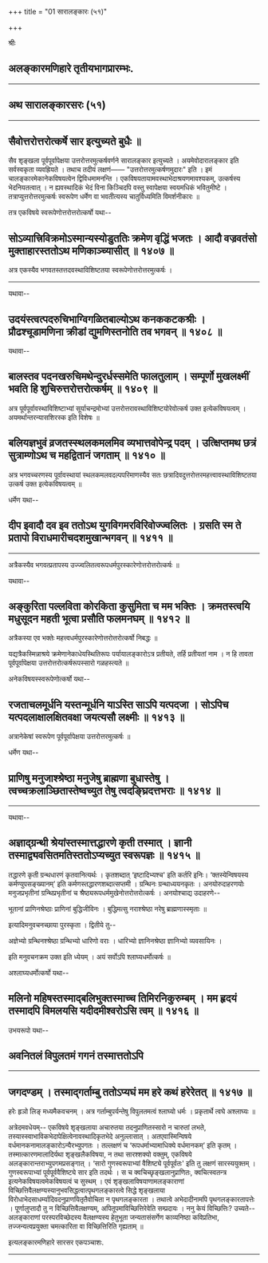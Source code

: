 +++
title = "01 सारालङ्कारः (५१)"

+++


श्रीः



## अलङ्कारमणिहारे तृतीयभागप्रारम्भः.

------------------------------------------------------------------------

## अथ सारालङ्कारसरः (५१)

------------------------------------------------------------------------



## सैवोत्तरोत्तरोत्कर्षे सार इत्युच्यते बुधैः ॥

सैव शृङ्खला पूर्वपूर्वापेक्षया उत्तरोत्तरमुत्कर्षवर्णने सारालङ्कार
इत्युच्यते । अयमेवोदारालङ्कार इति सर्वस्वकृता व्यवह्रियते । तथाच तदीयं
लक्षणं—— "उत्तरोत्तरमुत्कर्षणमुदारः" इति । इमं चालङ्कारमेकानेकविषयत्वेन
द्विविधमामनन्ति । एकविषयतायामवस्थाभेदाश्रयणमावश्यकम्, उत्कर्षस्य
भेदनियतत्वात् । न ह्यवस्थादिकं भेदं विना किञ्चिदपि वस्तु स्वापेक्षया
स्वयमधिकं भवितुमीष्टे । तत्राप्युत्तरोत्तरमुत्कर्षः स्वरूपेण धर्मेण वा
भवतीत्यस्य चातुर्विध्यमिति विमर्शनीकारः ॥

तत्र एकविषये स्वरूपेणोत्तरोत्तरोत्कर्षो यथा--



## सोऽव्यात्त्रिविक्रमोऽस्मान्यस्योडुततिः क्रमेण वृद्धिं भजतः । आदौ वज्रवतंसो मुक्ताहारस्ततोऽथ मणिकाञ्च्यासीत् ॥ १४०७ ॥

अत्र एकस्यैव भगवतस्तत्तदवस्थाविशिष्टतया स्वरूपेणोत्तरोत्तरमुत्कर्षः ।

------------------------------------------------------------------------

यथावा--



## उदयंस्त्वत्पदरुचिभाग्विगळितबाल्योऽथ कनककटकश्रीः । प्रौढश्चूडामणिना क्रीडां द्युमणिस्तनोति तव भगवन् ॥ १४०८ ॥

यथावा--



## बालस्तव पदनखरुचिमथेन्दुरर्धस्समेति फालतुलाम् । सम्पूर्णो मुखलक्ष्मीं भवति हि शुचिरुत्तरोत्तरोत्कर्षम् ॥ १४०९ ॥

अत्र पूर्वपूर्वावस्थाविशिष्टाभ्यां सूर्याचन्द्रमोभ्यां
उत्तरोत्तरावस्थाविशिष्टयोरेवोत्कर्ष उक्त इत्येकविषयत्वम् ।
अयमर्थान्तरन्यासशिरस्क इति विशेषः ॥



## बलियज्ञभुवं व्रजतस्स्थलकमलमिव व्यभात्तवोपेन्द्र पदम् । उत्क्षिप्तमथ छत्रं सुत्राम्णोऽथ च महद्वितानं जगताम् ॥ १४१० ॥

अत्र भगवच्चरणस्य पूर्वावस्थायां स्थलकमलवदल्पपरिमाणस्यैव सतः
छत्रादिवदुत्तरोत्तरमहत्त्वावस्थाविशिष्टतया उत्कर्ष उक्त इत्येकविषयत्वम्
॥

धर्मेण यथा--



## दीप इवादौ दव इव ततोऽथ युगविगमरविरिवोज्ज्वलितः । ग्रसति स्म ते प्रतापो विराधमारीचदशमुखान्भगवन् ॥ १४११ ॥

------------------------------------------------------------------------

अत्रैकस्यैव भगवत्प्रतापस्य
उज्ज्वलितत्वरूपधर्मपुरस्कारेणोत्तरोत्तरोत्कर्षः ॥

यथावा--



## अङ्कुरिता पल्लविता कोरकिता कुसुमिता च मम भक्तिः । क्रमतस्त्वयि मधुसूदन महती भूत्वा प्रसौति फलमनघम् ॥ १४१२ ॥

अत्रैकस्या एव भक्तेः महत्त्वधर्मपुरस्कारेणोत्तरोत्तरोत्कर्षो निबद्धः ॥

यद्यत्रैकस्मिन्नाश्रये क्रमेणानेकाधेयस्थितिरूपः पर्यायालङ्कारोऽत्र
प्रतीयते, तर्हि प्रतीयतां नाम । न हि तावता पूर्वपूर्वापेक्षया
उत्तरोत्तरोत्कर्षरूपस्सारो गळहस्त्यते ॥

अनेकविषयस्स्वरूपेणोत्कर्षो यथा--



## रजताचलमूर्धनि यस्तन्मूर्धनि याऽस्ति साऽपि यत्पदजा । सोऽपिच यत्पदलाक्षालक्षितवक्षा जयत्यसौ लक्ष्मीः ॥ १४१३ ॥

अत्रानेकेषां स्वरूपेण पूर्वपूर्वापेक्षया उत्तरोत्तरमुत्कर्षः ॥

धर्मेण यथा--



## प्राणिषु मनुजाश्श्रेष्ठा मनुजेषु ब्राह्मणा बुधास्तेषु । त्वच्चक्रलाञ्छितास्तेष्वच्युत तेषु त्वदङ्घ्रिदत्तभराः ॥ १४१४ ॥

------------------------------------------------------------------------

यथावा--



## अज्ञाद्ग्रन्थी श्रेयांस्तस्मात्तद्धारणे कृती तस्मात् । ज्ञानी तस्माद्व्यवसितमतिस्ततोऽप्यच्युत स्वरूपज्ञः ॥ १४१५ ॥

तद्धारणे कृती ग्रन्थधारणं कृतवानित्यर्थः । कृतशब्दात् ‘इष्टादिभ्यश्च'
इति कर्तरि इनिः। ‘क्तस्येन्विषयस्य कर्मण्युपसङ्ख्यानम्’ इति
कर्मणस्तद्धारणशब्दात्सप्तमी । ग्रन्थिनः ग्रन्थाध्ययनकृतः ।
अनयोरुदाहरणयोः मनुजप्रभृतीनां ग्रन्थिप्रभृतीनां च
श्रैष्ठ्यरूपधर्ममुखेनोत्तरोत्तरोत्कर्षः । अनयोश्चाद्य उदाहरणे--

भूतानां प्राणिनश्रेष्ठाः प्राणिनां बुद्धिजीविनः ।
बुद्धिमत्सु नराश्श्रेष्ठा नरेषु ब्राह्मणास्स्मृताः ॥

इत्यादिमनुवचनच्छाया पुरस्कृता । द्वितीये तु--

अज्ञेभ्यो ग्रन्थिनश्श्रेष्ठा ग्रन्थिभ्यो धारिणो वराः ।
धारिभ्यो ज्ञानिनश्रेष्ठा ज्ञानिभ्यो व्यवसायिनः ।

इति मनुवचनक्रम उक्त इति ध्येयम् । अयं सर्वोऽपि श्लाघ्यधर्मोत्कर्षः ॥

अश्लाघ्यधर्मोत्कर्षो यथा--



## मलिनो महिषस्तस्माद्बलिभुक्तस्माच्च तिमिरनिकुरुम्बम् । मम हृदयं तस्मादपि विमलयसि यदीदमीश्वरोऽसि त्वम् ॥ १४१६ ॥

उभयरूपो यथा--



## अवनितलं विपुलतमं गगनं तस्मात्ततोऽपि

------------------------------------------------------------------------

## जगदण्डम् । तस्माद्गर्ताम्बु ततोऽप्यघं मम हरे कथं हरेरेतत् ॥ १४१७ ॥

हरेः हृञो लिङ् मध्यमैकवचनम् । अत्र गर्ताम्बुपर्यन्तेषु विपुलतमत्वं
श्लाघ्यो धर्मः । प्रकृतार्थे त्वघे अश्लाघ्यः ॥

अत्रेदमवधेयम्-- एकविषये शृङ्खलाया अचारुतया तदनुप्राणितस्सारो न चारुतां
लभते, तस्यास्स्वाभाविकभेदापेक्षित्वेनावस्थादिकृतभेदे अनुल्लासात् ।
अतएवास्मिन्विषये वर्धमानकनामालङ्कारोऽन्यैरभ्युपगतः । तल्लक्षणं च
‘रूपधर्माभ्यामाधिक्ये वर्धमानकम्’ इति कृतम् । तस्मात्कारणमालादिर्यथा
शृङ्खलैकविषया, न तथा सारश्शक्यो वक्तुम्, एकविषये
अलङ्कारान्तराभ्युपगमप्रसङ्गात् । ‘सारो गुणस्वरूपाभ्यां वैशिष्ट्ये
पूर्वपूर्वतः' इति तु लक्षणं सारस्ययुक्तम् । गुणस्वरूपाभ्यां
पूर्वपूर्ववैशिष्ट्ये सार इति तदर्थः । स च क्वचिच्छृङ्खलानुप्राणितः,
क्वचित्स्वतन्त्र इत्यनेकविषयत्वमेकविषयत्वं च सुस्थम् । एवं
शृङ्खलाविषयाणामलङ्काराणां
विच्छित्तिवैलक्षण्यस्यानुभवसिद्धत्वात्पृथगलङ्कारत्वे सिद्धे शृङ्खलाया
विरोधाभेदसाधर्म्यादिवदनुप्राणयितृतैवोचिता न पृथगलङ्कारता । तथात्वे
अभेदादीनामपि पृथगलङ्कारतापत्तेः । पूर्णालुप्तादौ तु न
विच्छित्तिवैलक्षण्यम्, अपितूपमाविच्छित्तिरेवेति सम्प्रदायः । ननु केयं
विच्छित्तिः? उच्यते-- अलङ्काराणां परस्परविच्छेदस्य वैलक्षण्यस्य हेतुभूता
जन्यतासंसर्गेण काव्यनिष्ठा कविप्रतिभा, तज्जन्यत्वप्रयुक्ता चमत्कारिता वा
विच्छित्तिरिति गृह्यताम् ॥

इत्यलङ्कारमणिहारे सारसर एकपञ्चाशः.

------------------------------------------------------------------------

